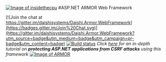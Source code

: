 <a href="http://insidethecpu.com/2015/04/10/protecting-asp-net-applications-against-csrf-attacks/">![Image of insidethecpu](https://dl.dropboxusercontent.com/u/26042707/Daishi%20Systems%20Icon%20with%20Text%20%28really%20tiny%20with%20photo%29.png)</a>
#ASP.NET ARMOR Web Framework

[![Join the chat at https://gitter.im/daishisystems/Daishi.Armor.WebFramework](https://badges.gitter.im/Join%20Chat.svg)](https://gitter.im/daishisystems/Daishi.Armor.WebFramework?utm_source=badge&utm_medium=badge&utm_campaign=pr-badge&utm_content=badge)
[![Build status](https://ci.appveyor.com/api/projects/status/jne8objbtwxyaw7d?svg=true)](https://ci.appveyor.com/project/daishisystems/daishi-armor-webframework)
*Click* <a href="http://insidethecpu.com/2015/04/10/protecting-asp-net-applications-against-csrf-attacks/">*here*</a> *for an in-depth tutorial on* ***protecting ASP.NET applications from CSRF attacks*** *using this framework*
<a href="http://insidethecpu.com/2015/04/10/protecting-asp-net-applications-against-csrf-attacks/">![Image of ARMOR](https://dl.dropboxusercontent.com/u/26042707/daishi.armor.jpg)</a>
